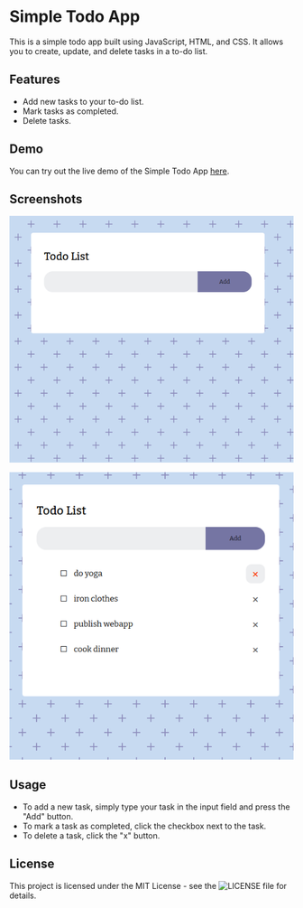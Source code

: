 # Simple Todo App

This is a simple todo app built using JavaScript, HTML, and CSS. It allows you to create, update, and delete tasks in a to-do list.

## Features

- Add new tasks to your to-do list.
- Mark tasks as completed.
- Delete tasks.

## Demo

You can try out the live demo of the Simple Todo App [here](https://preeminent-douhua-599904.netlify.app/).

## Screenshots

![Todo App Screenshot 1](https://github.com/S4MU3L6R360RY/Simple-TodoList/blob/50121dcee538fba4b2ff1d096fce3eeda32cae73/screenshots/Screenshot_20230927_001735.png)

![Todo App Screenshot 2](https://github.com/S4MU3L6R360RY/Simple-TodoList/blob/50121dcee538fba4b2ff1d096fce3eeda32cae73/screenshots/Screenshot_20230927_002205.png)

## Usage

  * To add a new task, simply type your task in the input field and press the "Add" button.
  * To mark a task as completed, click the checkbox next to the task.
  * To delete a task, click the "x" button.

## License

This project is licensed under the MIT License - see the ![LICENSE](https://github.com/S4MU3L6R360RY/Simple-TodoList/blob/834e09f0ba932a8c6d9a5b69376c74a6d5f94901/LICENSE) file for details.
